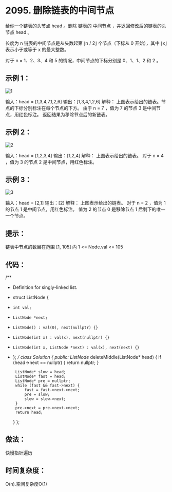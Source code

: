 # 2095. 删除链表的中间节点

给你一个链表的头节点 head 。删除 链表的 中间节点 ，并返回修改后的链表的头节点 head 。

长度为 n 链表的中间节点是从头数起第 ⌊n / 2⌋ 个节点（下标从 0 开始），其中 ⌊x⌋ 表示小于或等于 x 的最大整数。

对于 n = 1、2、3、4 和 5 的情况，中间节点的下标分别是 0、1、1、2 和 2 。
 

## 示例 1：

![1](https://assets.leetcode.com/uploads/2021/11/16/eg1drawio.png)

输入：head = [1,3,4,7,1,2,6]
输出：[1,3,4,1,2,6]
解释：
上图表示给出的链表。节点的下标分别标注在每个节点的下方。
由于 n = 7 ，值为 7 的节点 3 是中间节点，用红色标注。
返回结果为移除节点后的新链表。 
## 示例 2：

![2](https://assets.leetcode.com/uploads/2021/11/16/eg2drawio.png)

输入：head = [1,2,3,4]
输出：[1,2,4]
解释：
上图表示给出的链表。
对于 n = 4 ，值为 3 的节点 2 是中间节点，用红色标注。
## 示例 3：

![3](https://assets.leetcode.com/uploads/2021/11/16/eg3drawio.png)

输入：head = [2,1]
输出：[2]
解释：
上图表示给出的链表。
对于 n = 2 ，值为 1 的节点 1 是中间节点，用红色标注。
值为 2 的节点 0 是移除节点 1 后剩下的唯一一个节点。
 

## 提示：

链表中节点的数目在范围 [1, 105] 内
1 <= Node.val <= 105

## 代码：
/**
 * Definition for singly-linked list.
 * struct ListNode {
 *     int val;
 *     ListNode *next;
 *     ListNode() : val(0), next(nullptr) {}
 *     ListNode(int x) : val(x), next(nullptr) {}
 *     ListNode(int x, ListNode *next) : val(x), next(next) {}
 * };
 */
class Solution {
public:
    ListNode* deleteMiddle(ListNode* head) {
        if (head->next == nullptr) {
            return nullptr;
        }
        
        ListNode* slow = head;
        ListNode* fast = head;
        ListNode* pre = nullptr;
        while (fast && fast->next) {
            fast = fast->next->next;
            pre = slow;
            slow = slow->next;
        }
        pre->next = pre->next->next;
        return head;
    }
};


## 做法：
快慢指针遍历
## 时间复杂度：
O(n).空间复杂度O(1)